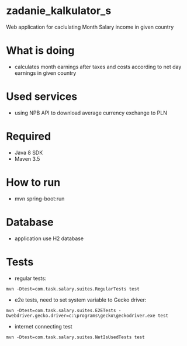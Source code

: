 # zadanie_kalkulator_s
Web application for caclulating Month Salary income in given country 

# What is doing
- calculates month earnings after taxes and costs according to net day earnings in given country

# Used services
- using NPB API to download average currency exchange to PLN

# Required
- Java 8 SDK
- Maven 3.5

# How to run
- mvn spring-boot:run

# Database
- application use H2 database

# Tests
- regular tests:<br/>
```
mvn -Dtest=com.task.salary.suites.RegularTests test
```
- e2e tests, need to set system variable to Gecko driver:<br/>
```
mvn -Dtest=com.task.salary.suites.E2ETests -Dwebdriver.gecko.driver=c:\programs\gecko\geckodriver.exe test
```
- internet connecting test<br/>
```
mvn -Dtest=com.task.salary.suites.NetIsUsedTests test
```
